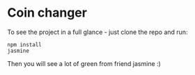 # Coin changer

To see the project in a full glance - just clone the repo and run:
```
npm install
jasmine
```
Then you will see a lot of green from friend jasmine :) 
